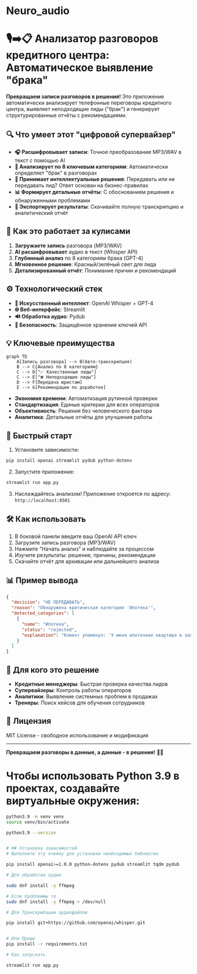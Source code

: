 # Neuro_audio


# 🎙️➡️📋 Анализатор разговоров кредитного центра: Автоматическое выявление "брака"

**Превращаем записи разговоров в решения!** Это приложение автоматически анализирует телефонные переговоры кредитного центра, выявляет неподходящие лиды ("брак") и генерирует структурированные отчёты с рекомендациями.

## 🔍 Что умеет этот "цифровой супервайзер"

- **🎧 Расшифровывает записи**: Точное преобразование MP3/WAV в текст с помощью AI
- **🧠 Анализирует по 8 ключевым категориям**: Автоматически определяет "брак" в разговорах
- **🚦 Принимает интеллектуальные решения**: Передавать или не передавать лид? Ответ основан на бизнес-правилах
- **📊 Формирует детальные отчёты**: С обоснованием решения и обнаруженными проблемами
- **💾 Экспортирует результаты**: Скачивайте полную транскрипцию и аналитический отчёт

## 🚀 Как это работает за кулисами

1. **Загружаете запись** разговора (MP3/WAV)
2. **AI расшифровывает** аудио в текст (Whisper API)
3. **Глубинный анализ** по 8 категориям брака (GPT-4)
4. **Мгновенное решение**: Красный/зелёный свет для лида
5. **Детализированный отчёт**: Понимание причин и рекомендаций

## ⚙️ Технологический стек

- **🧠 Искусственный интеллект**: OpenAI Whisper + GPT-4
- **🌐 Веб-интерфейс**: Streamlit
- **🔊 Обработка аудио**: Pydub
- **🔑 Безопасность**: Защищённое хранение ключей API

## 💡 Ключевые преимущества

```mermaid
graph TD
    A[Запись разговора] --> B(Авто-транскрипция)
    B --> C{Анализ по 8 категориям}
    C --> D["✅ Качественные лиды"]
    C --> E["❌ Неподходящие лиды"]
    D --> F[Передача юристам]
    E --> G[Рекомендации по доработке]
```

- **Экономия времени**: Автоматизация рутинной проверки
- **Стандартизация**: Единые критерии для всех операторов
- **Объективность**: Решения без человеческого фактора
- **Аналитика**: Детальные отчёты для улучшения работы

## 🚀 Быстрый старт

1. Установите зависимости:
```bash
pip install openai streamlit pydub python-dotenv
```

2. Запустите приложение:
```bash
streamlit run app.py
```

3. Наслаждайтесь анализом! Приложение откроется по адресу: `http://localhost:8501`

## 🛠️ Как использовать

1. В боковой панели введите ваш OpenAI API ключ
2. Загрузите запись разговора (MP3/WAV)
3. Нажмите "Начать анализ" и наблюдайте за процессом
4. Изучите результаты: решение, причины, рекомендации
5. Скачайте отчёт для архивации или дальнейшего анализа

## 📊 Пример вывода

```json
{
  "decision": "НЕ ПЕРЕДАВАТЬ",
  "reason": "Обнаружена критическая категория 'Ипотека'",
  "detected_categories": [
    {
      "name": "Ипотека",
      "status": "rejected",
      "explanation": "Клиент упомянул: 'У меня ипотечная квартира в залоге'"
    }
  ]
}
```

## 🌟 Для кого это решение

- **Кредитные менеджеры**: Быстрая проверка качества лидов
- **Супервайзеры**: Контроль работы операторов
- **Аналитики**: Выявление системных проблем в продажах
- **Тренеры**: Поиск кейсов для обучения сотрудников

## 📜 Лицензия

MIT License - свободное использование и модификация

---

**Превращаем разговоры в данные, а данные - в решения!** 💼✨


# Чтобы использовать Python 3.9 в проектах, создавайте виртуальные окружения:
```bash
python3.9 -m venv venv
source venv/bin/activate

python3.9 --version


# ## Установка зависимостей
# Выполните эту ячейку для установки необходимых библиотек

pip install openai>=1.0.0 python-dotenv pydub streamlit tqdm pydub

# Для обработки аудио

sudo dnf install -y ffmpeg

# Если проблеммы то
sudo dnf install -y ffmpeg > /dev/null  

# Для Транскрибации аудиофайлов

pip install git+https://github.com/openai/whisper.git 


# Или Проще
pip install -r requirements.txt

# Как запускать

streamlit run app.py

